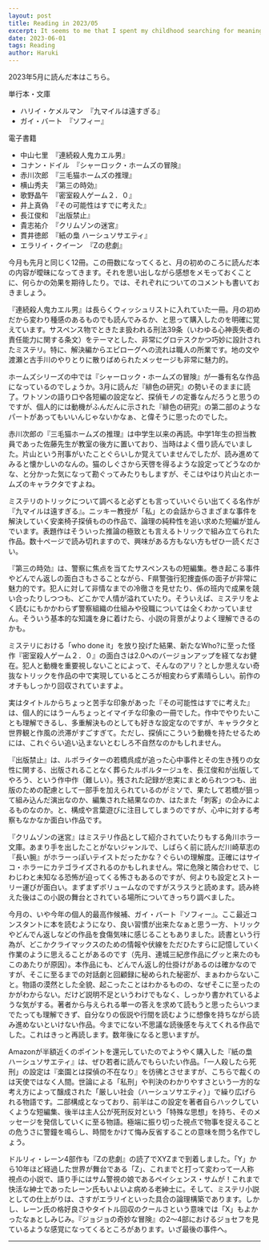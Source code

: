```yaml
---
layout: post
title: Reading in 2023/05
excerpt: It seems to me that I spent my childhood searching for meaning in it
date: 2023-06-01
tags: Reading
author: Haruki
---
```


2023年5月に読んだ本はこちら。

単行本・文庫

* ハリイ・ケメルマン　『九マイルは遠すぎる』
* ガイ・バート　『ソフィー』

電子書籍

* 中山七里　『連続殺人鬼カエル男』
* コナン・ドイル　『シャーロック・ホームズの冒険』
* 赤川次郎　『三毛猫ホームズの推理』
* 横山秀夫　『第三の時効』
* 歌野晶午　『密室殺人ゲーム２．０』
* 井上真偽　『その可能性はすでに考えた』
* 長江俊和　『出版禁止』
* 貴志祐介　『クリムゾンの迷宮』
* 貫井徳郎　『紙の梟 ハーシュソサエティ』
* エラリイ・クイーン　『Zの悲劇』

今月も先月と同じく12冊。この冊数になってくると、月の初めのころに読んだ本の内容が曖昧になってきます。それを思い出しながら感想をメモっておくことに、何らかの効果を期待したり。では、それぞれについてのコメントも書いておきましょう。

『連続殺人鬼カエル男』は長らくウィッシュリストに入れていた一冊。月の初めだから変わり種感のあるものでも読んでみるか、と思って購入したのを明確に覚えています。サスペンス物でときたま扱われる刑法39条（いわゆる心神喪失者の責任能力に関する条文）をテーマとした、非常にグロテスクかつ巧妙に設計されたミステリ。特に、解決編からエピローグへの流れは職人の所業です。地の文や渡瀬と古手川のやりとりに散りばめられたメッセージも非常に魅力的。

ホームズシリーズの中では『シャーロック・ホームズの冒険』が一番有名な作品になっているのでしょうか。3月に読んだ『緋色の研究』の勢いそのままに読了。ワトソンの語り口や各短編の設定など、探偵モノの定番なんだろうと思うのですが、個人的には動機がふんだんに示された『緋色の研究』の第二部のようなパートがあってもいいんじゃないかなぁ、と偉そうに思ったのでした。

赤川次郎の『三毛猫ホームズの推理』は中学生以来の再読。中学1年生の担当教員であった佐藤先生が教室の後方に置いており、当時はよく借り読んでいました。片山という刑事がいたことぐらいしか覚えていませんでしたが、読み進めてみると懐かしいのなんの。猫のしぐさから天啓を得るような設定ってどうなのかな、と分かった気になって勘ぐってみたりもしますが、そこはやはり片山とホームズのキャラクタですよね。

ミステリのトリックについて調べると必ずとも言っていいぐらい出てくる名作が『九マイルは遠すぎる』。ニッキー教授が「私」との会話からさまざまな事件を解決していく安楽椅子探偵ものの作品で、論理の純粋性を追い求めた短編が並んでいます。表題作はそういった推論の極致とも言えるトリックで組み立てられた作品。数十ページで読み切れますので、興味がある方もない方もぜひ一読ください。

『第三の時効』は、警察に焦点を当てたサスペンスもの短編集。巻き起こる事件やどんでん返しの面白さもさることながら、F県警強行犯捜査係の面子が非常に魅力的です。犯人に対して非情なまでの冷徹さを見せたり、係の班内で成果を競い合ったりしつつも、どこかで人情が溢れていたり。そういえば、ミステリをよく読むにもかかわらず警察組織の仕組みや役職については全くわかっていません。そういう基本的な知識を身に着けたら、小説の背景がよりよく理解できるのかも。

ミステリにおける「who done it」を放り投げた結果、新たなWho?に至った怪作『密室殺人ゲーム２．０』の面白さは2.0へのバージョンアップを経てなお健在。犯人と動機を重要視しないことによって、そんなのアリ？としか思えない奇抜なトリックを作品の中で実現しているところが相変わらず素晴らしい。前作のオチもしっかり回収されていますよ。

実はタイトルからちょっと苦手な印象があった『その可能性はすでに考えた』は、個人的にはうーんちょっとイマイチな印象の一冊でした。作中でやりたいことも理解できるし、多重解決ものとしても好きな設定なのですが、キャラクタと世界観と作風の渋滞がすごすぎて。ただし、探偵にこういう動機を持たせるためには、これぐらい追い込まないとむしろ不自然なのかもしれません。

『出版禁止』は、ルポライターの若橋呉成が追った心中事件とその生き残りの女性に関する、出版されることなく葬らたルポルタージュを、長江俊和が出版してやろう、という作中作（難しい）。残された記録が忠実にまとめられつつも、出版のための配慮として一部手を加えられているのがミソで、果たして若橋が狙って組み込んだ演出なのか、編集された結果なのか、はたまた「刺客」の企みによるものなのか。と、構成や言葉遊びに注目してしまうのですが、心中に対する考察もなかなか面白い作品です。

『クリムゾンの迷宮』はミステリ作品として紹介されていたりもする角川ホラー文庫。あまり手を出したことがないジャンルで、しばらく前に読んだ川崎草志の『長い腕』がホラーっぽいテイストだったかな？ぐらいの理解度。正確にはサイコ・ホラーにカテゴライズされるのかもしれません。常に危険と隣合わせで、じわじわと未知なる恐怖が迫ってくる怖さもあるのですが、何よりも設定とストーリー運びが面白い。まずまずボリュームなのですがスラスラと読めます。読み終えた後はこの小説の舞台とされている場所についてきっちり調べました。

今月の、いや今年の個人的最高作候補、ガイ・バート『ソフィー』。ここ最近コンスタントに本を読むようになり、良い習慣が出来たなぁと思う一方、トリックやどんでん返しなどの作品を食傷気味に感じることもありました。読書という行為が、どこかクライマックスのための情報や伏線をただひたすらに記憶していく作業のように思えることがあるのです（先月、連城三紀彦作品にグッと来たのもこのあたりが原因）。本作品にも、どんでん返し的仕掛けがあるのは確かなのですが、そこに至るまでの対話劇と回顧録に秘められた秘密が、まぁわからないこと。物語の漠然とした全貌、起こったことはわかるものの、なぜそこに至ったのかがわからない。だけど説明不足というわけでもなく、しっかり書かれているような気がする。著者から与えられる単一の答えを求めて読もうと思ったらいつまでたっても理解できず、自分なりの仮説や行間を読むように想像を持ちながら読み進めないといけない作品。今までにない不思議な読後感を与えてくれる作品でした。これはきっと再読します。数年後になると思いますが。

Amazonが半額近くのポイントを還元していたのでようやく購入した『紙の梟 ハーシュソサエティ』は、ぜひ若者に読んでもらいたい作品。「一人殺したら死刑」の設定は『楽園とは探偵の不在なり』を彷彿とさせますが、こちらで裁くのは天使ではなく人間。世論による「私刑」や判決のわかりやすさという一方的な考え方によって醸成された「厳しい社会（ハーシュソサエティ）」で繰り広げられる物語です。二部構成となっており、前半はこの設定を著者自らハックしていくような短編集、後半は主人公が死刑反対という「特殊な思想」を持ち、そのメッセージを発信していくに至る物語。極端に振り切った視点で物事を捉えることの危うさに警鐘を鳴らし、時間をかけて悔み反省することの意味を問う名作でしょう。

ドルリィ・レーン4部作も『Zの悲劇』の読了でXYZまで到着しました。「Y」から10年ほど経過した世界が舞台である「Z」、これまでと打って変わって一人称視点の小説で、語り手にはサム警視の娘であるペイシェンス・サムが！これまで快活な紳士であったレーン氏もいよいよ病める老紳士に。そして、ミステリ小説としての仕上がりは、さすがエラリイといった具合の論理構築であります。しかし、レーン氏の格好良さやタイトル回収のクールさという意味では「X」もよかったなぁとしみじみ。『ジョジョの奇妙な冒険』の2～4部におけるジョセフを見ているような感覚になってくるところがあります。いざ最後の事件へ。

-----
